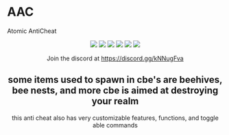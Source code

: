 # AAC
Atomic AntiCheat

<div align="center">
	
  <a href="https://github.com/Epik122/atomicanticheat/releases/latest"><img src="https://img.shields.io/github/v/release/Epik123/atomicanticheat"></a>
  <img src="https://img.shields.io/github/last-commit/Epik123/atomicanticheat">
  <img src="https://img.shields.io/github/commit-activity/m/Epik123/atomicanticheat">
  <img src="https://img.shields.io/github/languages/code-size/Epik123/atomicanticheat">
  <img src="https://img.shields.io/tokei/lines/github/Epik123/Atomicanticheat">
  <img src="https://img.shields.io/github/downloads/Epik123/Atomicanticheat/total">

  Join the discord at https://discord.gg/kNNugFva


some items used to spawn in cbe's are beehives, bee nests, and more
cbe is aimed at destroying your realm
-----------------------------------------------------------------------------------------------
this anti cheat also has very customizable features, functions, and toggle able commands
	
